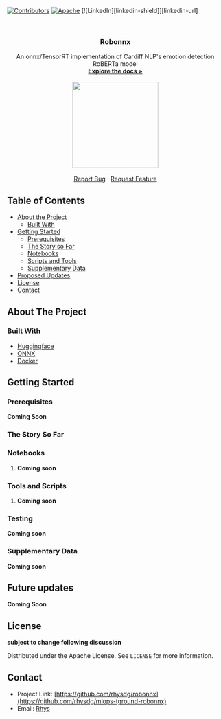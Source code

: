 <!-- PROJECT SHIELDS -->
[![Contributors][contributors-shield]](https://github.com/WeCloudData-Academy/mlops-tground-robonnx)
[![Apache][license-shield]][license-url]
[![LinkedIn][linkedin-shield]][linkedin-url]


<!-- PROJECT LOGO -->
<br />
  <h3 align="center"> Robonnx </h2>
  <p align="center">
    An onnx/TensorRT implementation of Cardiff NLP's emotion detection RoBERTa model<br />
    <a href="https://github.com/WeCloudData-Academy/mlops-tground-robonnx/wiki"><strong>Explore the docs »</strong></a>
    <br />
    <br />
    <img src="data/" align="middle" width=200>
    <br />
    <br />
    <a href="https://github.com//issues">Report Bug</a>
    ·
    <a href="https://github.com//issues">Request Feature</a>
  </p>
</p>

<!-- TABLE OF CONTENTS -->
## Table of Contents

* [About the Project](#about-the-project)
  * [Built With](#built-with)
* [Getting Started](#getting-started)
  * [Prerequisites](#prerequisites)
  * [The Story so Far](#the-story-so-far)
  * [Notebooks](#notebooks)
  * [Scripts and Tools](#scripts-and-tools)
  * [Supplementary Data](#supplementary-data)
* [Proposed Updates](#proposed-updates)
* [License](#license)
* [Contact](#contact)

<!-- ABOUT THE PROJECT -->
## About The Project


### Built With

* [Huggingface](https://huggingface.co/)
* [ONNX](https://onnx.ai/)
* [Docker](https://www.docker.com/?utm_source=google&utm_medium=cpc&utm_campaign=search_emea_brand&utm_term=docker_exact&gclid=Cj0KCQjwjbyYBhCdARIsAArC6LJpNN0b92bPoPHkP-ybyZaJeQtDjsHCJ8wWtzG0d_w2sNp6Jqv0V2QaAkdwEALw_wcB)

<!-- GETTING STARTED -->
## Getting Started

### Prerequisites
**Coming Soon**

### The Story So Far

### Notebooks

1. **Coming soon**
### Tools and Scripts 

1. **Coming soon**
### Testing
**Coming soon**
### Supplementary Data

**Coming soon**

<!-- PROPOSED UPDATES -->
## Future updates

**Coming Soon**

<!-- LICENSE -->
## License
**subject to change following discussion**

Distributed under the Apache License. See `LICENSE` for more information.

<!-- CONTACT -->
## Contact

- Project Link: [https://github.com/rhysdg/robonnx](https://github.com/rhysdg/mlops-tground-robonnx)
- Email: [Rhys](rhysgwilliams@gmail.com) 

<!-- MARKDOWN LINKS & IMAGES -->
[build-shield]: https://img.shields.io/badge/build-passing-brightgreen.svg?style=flat-square
[contributors-shield]: https://img.shields.io/badge/contributors-2-orange
[license-shield]: https://img.shields.io/badge/License-Apache-blue
[license-url]: LICENSE.txt
